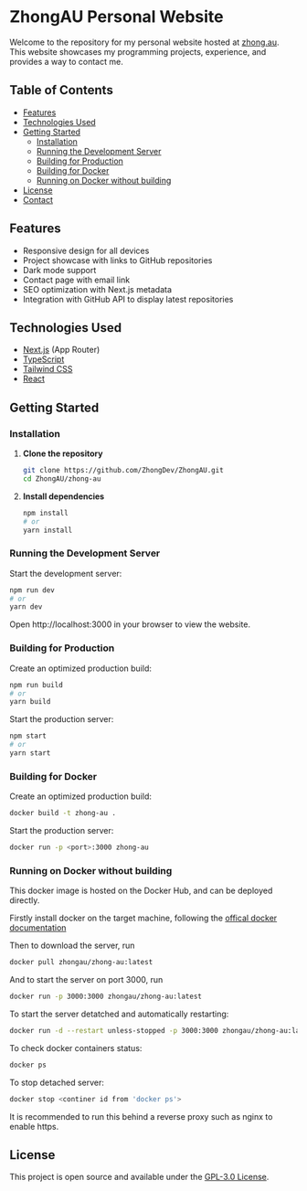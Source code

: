 # ZhongAU Personal Website

Welcome to the repository for my personal website hosted at [zhong.au](https://zhong.au). This website showcases my programming projects, experience, and provides a way to contact me.

## Table of Contents

- [Features](#features)
- [Technologies Used](#technologies-used)
- [Getting Started](#getting-started)
  - [Installation](#installation)
  - [Running the Development Server](#running-the-development-server)
  - [Building for Production](#building-for-production)
  - [Building for Docker](#building-for-docker)
  - [Running on Docker without building](#running-on-docker-without-building)
- [License](#license)
- [Contact](#contact)

## Features

- Responsive design for all devices
- Project showcase with links to GitHub repositories
- Dark mode support
- Contact page with email link
- SEO optimization with Next.js metadata
- Integration with GitHub API to display latest repositories

## Technologies Used

- [Next.js](https://nextjs.org/) (App Router)
- [TypeScript](https://www.typescriptlang.org/)
- [Tailwind CSS](https://tailwindcss.com/)
- [React](https://reactjs.org/)

## Getting Started

### Installation

1. **Clone the repository**

   ```bash
   git clone https://github.com/ZhongDev/ZhongAU.git
   cd ZhongAU/zhong-au
   ```

2. **Install dependencies**

   ```bash
   npm install
   # or
   yarn install
   ```

### Running the Development Server

Start the development server:

```bash
npm run dev
# or
yarn dev
```

Open http://localhost:3000 in your browser to view the website.

### Building for Production

Create an optimized production build:

```bash
npm run build
# or
yarn build
```

Start the production server:

```bash
npm start
# or
yarn start
```

### Building for Docker

Create an optimized production build:

```bash
docker build -t zhong-au .
```

Start the production server:

```bash
docker run -p <port>:3000 zhong-au
```

### Running on Docker without building

This docker image is hosted on the Docker Hub, and can be deployed directly.

Firstly install docker on the target machine, following the [offical docker documentation](https://docs.docker.com/engine/install/)

Then to download the server, run

```bash
docker pull zhongau/zhong-au:latest
```

And to start the server on port 3000, run

```bash
docker run -p 3000:3000 zhongau/zhong-au:latest
```

To start the server detatched and automatically restarting:

```bash
docker run -d --restart unless-stopped -p 3000:3000 zhongau/zhong-au:latest
```

To check docker containers status:

```bash
docker ps
```

To stop detached server:

```bash
docker stop <continer id from 'docker ps'>
```

It is recommended to run this behind a reverse proxy such as nginx to enable https.

## License

This project is open source and available under the [GPL-3.0 License](https://github.com/ZhongDev/ZhongAU/blob/main/LICENSE).
